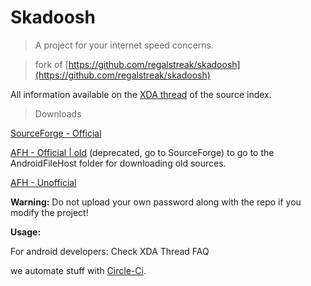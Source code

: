 # Skadoosh
> A project for your internet speed concerns.

> fork of [https://github.com/regalstreak/skadoosh](https://github.com/regalstreak/skadoosh)

All information available on the [XDA thread](http://forum.xda-developers.com/android/software/sources-android-sources-highly-t3231109) of the source index.

>Downloads

[SourceForge - Official](https://sourceforge.net/projects/skadoosh/files/)

[AFH - Official | old](https://www.androidfilehost.com/?w=files&flid=87142) (deprecated, go to SourceForge) to go to the AndroidFileHost folder for downloading old sources.

[AFH - Unofficial](https://www.androidfilehost.com/?w=files&flid=243981)

**Warning:** Do not upload your own password along with the repo if you modify the project!

**Usage:**

For android developers:
Check XDA Thread FAQ

we automate stuff with [Circle-Ci](https://circleci.com).

